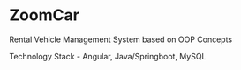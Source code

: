 # ZoomCar
Rental Vehicle Management System based on OOP Concepts

Technology Stack - Angular, Java/Springboot, MySQL
